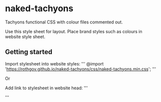 # naked-tachyons
Tachyons functional CSS with colour files commented out.

Use this style sheet for layout. Place brand styles such as colours in website style sheet.

## Getting started

Import stylesheet into website styles:
'''
@import 'https://rothgov.github.io/naked-tachyons/css/naked-tachyons.min.css';
'''

Or

Add link to stylesheet in website head:
'''
<link rel="stylesheet" href="https://rothgov.github.io/naked-tachyons/css/naked-tachyons.min.css"/>
'''
